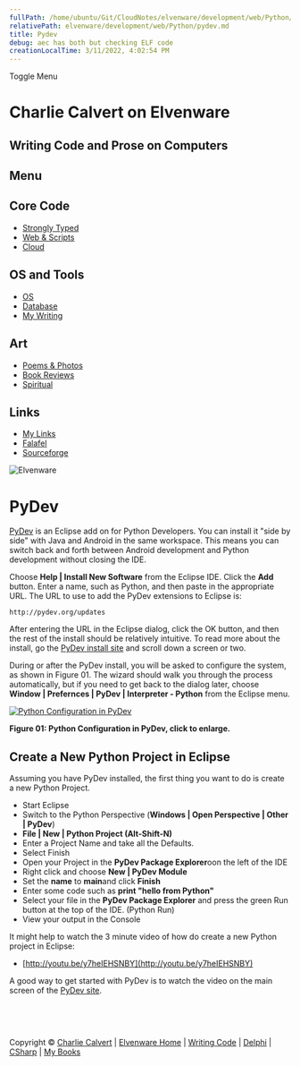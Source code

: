 ```yaml
---
fullPath: /home/ubuntu/Git/CloudNotes/elvenware/development/web/Python/pydev.md
relativePath: elvenware/development/web/Python/pydev.md
title: Pydev
debug: aec has both but checking ELF code
creationLocalTime: 3/11/2022, 4:02:54 PM
---
```


<!-- toc -->
<!-- tocstop -->

Toggle Menu

Charlie Calvert on Elvenware
============================

Writing Code and Prose on Computers
-----------------------------------

Menu
----

Core Code
---------

-   [Strongly Typed](../../index.html)
-   [Web & Scripts](../index.html)
-   [Cloud](../../cloud/index.shtml)

OS and Tools
------------

-   [OS](../../../os/index.html)
-   [Database](../../database/index.html)
-   [My Writing](../../../books/index.html)

Art
---

-   [Poems & Photos](../../../Art/index.html)
-   [Book Reviews](../../../books/reading/index.html)
-   [Spiritual](../../../spirit/index.html)

Links
-----

-   [My Links](../../../links.html)
-   [Falafel](http://www.falafel.com/)
-   [Sourceforge](http://sourceforge.net/projects/elvenware/)

![Elvenware](../../../images/elvenwarelogo.png)

PyDev
=====

[PyDev](http://pydev.org/index.html) is an Eclipse add on for Python
Developers. You can install it "side by side" with Java and Android in
the same workspace. This means you can switch back and forth between
Android development and Python development without closing the IDE.

Choose **Help | Install New Software** from the Eclipse IDE. Click the
**Add** button. Enter a name, such as Python, and then paste in the
appropriate URL. The URL to use to add the PyDev extensions to Eclipse
is:

~~~~ {.code}
http://pydev.org/updates
~~~~

After entering the URL in the Eclipse dialog, click the OK button, and
then the rest of the install should be relatively intuitive. To read
more about the install, go the [PyDev install
site](http://pydev.org/manual_101_install.html) and scroll down a screen
or two.

During or after the PyDev install, you will be asked to configure the
system, as shown in Figure 01. The wizard should walk you through the
process automatically, but if you need to get back to the dialog later,
choose **Window | Prefernces | PyDev | Interpreter - Python** from the
Eclipse menu.

[![Python Configuration in
PyDev](../../../images/development/Python01Small.png)](../../../images/development/Python01.png)

**Figure 01: Python Configuration in PyDev, click to enlarge.**

Create a New Python Project in Eclipse
--------------------------------------

Assuming you have PyDev installed, the first thing you want to do is
create a new Python Project.

-   Start Eclipse
-   Switch to the Python Perspective (**Windows | Open Perspective |
    Other | PyDev**)
-   **File | New | Python Project (Alt-Shift-N)**
-   Enter a Project Name and take all the Defaults.
-   Select Finish
-   Open your Project in the **PyDev Package Explorer**oon the left of
    the IDE
-   Right click and choose **New | PyDev Module**
-   Set the **name** to **main**and click **Finish**
-   Enter some code such as **print "hello from Python"**
-   Select your file in the **PyDev Package Explorer** and press the
    green Run button at the top of the IDE. (Python Run)
-   View your output in the Console

It might help to watch the 3 minute video of how do create a new Python
project in Eclipse:

-   [http://youtu.be/y7heIEHSNBY](http://youtu.be/y7heIEHSNBY)

A good way to get started with PyDev is to watch the video on the main
screen of the [PyDev site](http://pydev.org/index.html).

 

 

Copyright © [Charlie Calvert](../../../index.html) | [Elvenware
Home](../../../index.html) | [Writing Code](../../index.html) |
[Delphi](../../delphi/index.html) | [CSharp](../../csharp/index.html) |
[My Books](../../../books/index.html)
